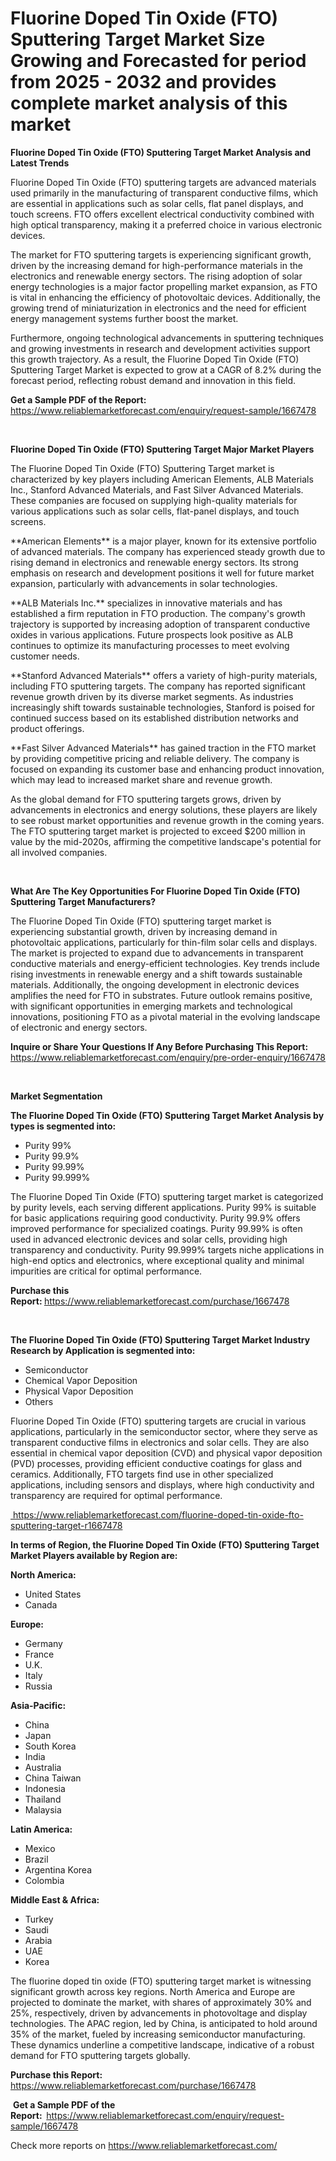 <p><h1>Fluorine Doped Tin Oxide (FTO) Sputtering Target Market Size Growing and Forecasted for period from 2025 - 2032 and provides complete market analysis of this market</h1></p><p><strong>Fluorine Doped Tin Oxide (FTO) Sputtering Target Market Analysis and Latest Trends</strong></p>
<p><p>Fluorine Doped Tin Oxide (FTO) sputtering targets are advanced materials used primarily in the manufacturing of transparent conductive films, which are essential in applications such as solar cells, flat panel displays, and touch screens. FTO offers excellent electrical conductivity combined with high optical transparency, making it a preferred choice in various electronic devices.</p><p>The market for FTO sputtering targets is experiencing significant growth, driven by the increasing demand for high-performance materials in the electronics and renewable energy sectors. The rising adoption of solar energy technologies is a major factor propelling market expansion, as FTO is vital in enhancing the efficiency of photovoltaic devices. Additionally, the growing trend of miniaturization in electronics and the need for efficient energy management systems further boost the market.</p><p>Furthermore, ongoing technological advancements in sputtering techniques and growing investments in research and development activities support this growth trajectory. As a result, the Fluorine Doped Tin Oxide (FTO) Sputtering Target Market is expected to grow at a CAGR of 8.2% during the forecast period, reflecting robust demand and innovation in this field.</p></p>
<p><strong>Get a Sample PDF of the Report:&nbsp;</strong> <a href="https://www.reliablemarketforecast.com/enquiry/request-sample/1667478?utm_campaign=3174&utm_medium=2&utm_source=Github&utm_content=ia&utm_term=02042025&utm_id=fluorine-doped-tin-oxide-fto-sputtering-target">https://www.reliablemarketforecast.com/enquiry/request-sample/1667478</a></p>
<p>&nbsp;</p>
<p><strong>Fluorine Doped Tin Oxide (FTO) Sputtering Target Major Market Players</strong></p>
<p><p>The Fluorine Doped Tin Oxide (FTO) Sputtering Target market is characterized by key players including American Elements, ALB Materials Inc., Stanford Advanced Materials, and Fast Silver Advanced Materials. These companies are focused on supplying high-quality materials for various applications such as solar cells, flat-panel displays, and touch screens.</p><p>**American Elements** is a major player, known for its extensive portfolio of advanced materials. The company has experienced steady growth due to rising demand in electronics and renewable energy sectors. Its strong emphasis on research and development positions it well for future market expansion, particularly with advancements in solar technologies.</p><p>**ALB Materials Inc.** specializes in innovative materials and has established a firm reputation in FTO production. The company's growth trajectory is supported by increasing adoption of transparent conductive oxides in various applications. Future prospects look positive as ALB continues to optimize its manufacturing processes to meet evolving customer needs.</p><p>**Stanford Advanced Materials** offers a variety of high-purity materials, including FTO sputtering targets. The company has reported significant revenue growth driven by its diverse market segments. As industries increasingly shift towards sustainable technologies, Stanford is poised for continued success based on its established distribution networks and product offerings.</p><p>**Fast Silver Advanced Materials** has gained traction in the FTO market by providing competitive pricing and reliable delivery. The company is focused on expanding its customer base and enhancing product innovation, which may lead to increased market share and revenue growth.</p><p>As the global demand for FTO sputtering targets grows, driven by advancements in electronics and energy solutions, these players are likely to see robust market opportunities and revenue growth in the coming years. The FTO sputtering target market is projected to exceed $200 million in value by the mid-2020s, affirming the competitive landscape's potential for all involved companies.</p></p>
<p>&nbsp;</p>
<p><strong>What Are The Key Opportunities For Fluorine Doped Tin Oxide (FTO) Sputtering Target Manufacturers?</strong></p>
<p><p>The Fluorine Doped Tin Oxide (FTO) sputtering target market is experiencing substantial growth, driven by increasing demand in photovoltaic applications, particularly for thin-film solar cells and displays. The market is projected to expand due to advancements in transparent conductive materials and energy-efficient technologies. Key trends include rising investments in renewable energy and a shift towards sustainable materials. Additionally, the ongoing development in electronic devices amplifies the need for FTO in substrates. Future outlook remains positive, with significant opportunities in emerging markets and technological innovations, positioning FTO as a pivotal material in the evolving landscape of electronic and energy sectors.</p></p>
<p><strong>Inquire or Share Your Questions If Any Before Purchasing This Report:</strong> <a href="https://www.reliablemarketforecast.com/enquiry/pre-order-enquiry/1667478?utm_campaign=3174&utm_medium=2&utm_source=Github&utm_content=ia&utm_term=02042025&utm_id=fluorine-doped-tin-oxide-fto-sputtering-target">https://www.reliablemarketforecast.com/enquiry/pre-order-enquiry/1667478</a></p>
<p>&nbsp;</p>
<p><strong>Market Segmentation</strong></p>
<p><strong>The Fluorine Doped Tin Oxide (FTO) Sputtering Target Market Analysis by types is segmented into:</strong></p>
<p><ul><li>Purity 99%</li><li>Purity 99.9%</li><li>Purity 99.99%</li><li>Purity 99.999%</li></ul></p>
<p><p>The Fluorine Doped Tin Oxide (FTO) sputtering target market is categorized by purity levels, each serving different applications. Purity 99% is suitable for basic applications requiring good conductivity. Purity 99.9% offers improved performance for specialized coatings. Purity 99.99% is often used in advanced electronic devices and solar cells, providing high transparency and conductivity. Purity 99.999% targets niche applications in high-end optics and electronics, where exceptional quality and minimal impurities are critical for optimal performance.</p></p>
<p><strong>Purchase this Report:&nbsp;</strong><a href="https://www.reliablemarketforecast.com/purchase/1667478?utm_campaign=3174&utm_medium=2&utm_source=Github&utm_content=ia&utm_term=02042025&utm_id=fluorine-doped-tin-oxide-fto-sputtering-target">https://www.reliablemarketforecast.com/purchase/1667478</a></p>
<p>&nbsp;</p>
<p><strong>The Fluorine Doped Tin Oxide (FTO) Sputtering Target Market Industry Research by Application is segmented into:</strong></p>
<p><ul><li>Semiconductor</li><li>Chemical Vapor Deposition</li><li>Physical Vapor Deposition</li><li>Others</li></ul></p>
<p><p>Fluorine Doped Tin Oxide (FTO) sputtering targets are crucial in various applications, particularly in the semiconductor sector, where they serve as transparent conductive films in electronics and solar cells. They are also essential in chemical vapor deposition (CVD) and physical vapor deposition (PVD) processes, providing efficient conductive coatings for glass and ceramics. Additionally, FTO targets find use in other specialized applications, including sensors and displays, where high conductivity and transparency are required for optimal performance.</p></p>
<p><a href="https://www.reliablemarketforecast.com/fluorine-doped-tin-oxide-fto-sputtering-target-r1667478?utm_campaign=3174&utm_medium=2&utm_source=Github&utm_content=ia&utm_term=02042025&utm_id=fluorine-doped-tin-oxide-fto-sputtering-target">&nbsp;https://www.reliablemarketforecast.com/fluorine-doped-tin-oxide-fto-sputtering-target-r1667478</a></p>
<p><strong>In terms of Region, the Fluorine Doped Tin Oxide (FTO) Sputtering Target Market Players available by Region are:</strong></p>
<p>
    <p> <strong> North America: </strong>
        <ul>
            <li>United States</li>
            <li>Canada</li>
        </ul>
        </p> 
    <p> <strong> Europe: </strong>
        <ul>
            <li>Germany</li>
            <li>France</li>
            <li>U.K.</li>
            <li>Italy</li>
            <li>Russia</li>
        </ul>
        </p> 
    <p> <strong> Asia-Pacific: </strong>
        <ul>
            <li>China</li>
            <li>Japan</li>
            <li>South Korea</li>
            <li>India</li>
            <li>Australia</li>
            <li>China Taiwan</li>
            <li>Indonesia</li>
            <li>Thailand</li>
            <li>Malaysia</li>
        </ul>
        </p> 
    <p> <strong> Latin America: </strong>
        <ul>
            <li>Mexico</li>
            <li>Brazil</li>
            <li>Argentina Korea</li>
            <li>Colombia</li>
        </ul>
        </p> 
    <p> <strong> Middle East & Africa: </strong>
        <ul>
            <li>Turkey</li>
            <li>Saudi</li>
            <li>Arabia</li>
            <li>UAE</li>
            <li>Korea</li>
        </ul>
    </p>
    </p>
<p><p>The fluorine doped tin oxide (FTO) sputtering target market is witnessing significant growth across key regions. North America and Europe are projected to dominate the market, with shares of approximately 30% and 25%, respectively, driven by advancements in photovoltage and display technologies. The APAC region, led by China, is anticipated to hold around 35% of the market, fueled by increasing semiconductor manufacturing. These dynamics underline a competitive landscape, indicative of a robust demand for FTO sputtering targets globally.</p></p>
<p><strong>Purchase this Report: </strong><a href="https://www.reliablemarketforecast.com/purchase/1667478?utm_campaign=3174&utm_medium=2&utm_source=Github&utm_content=ia&utm_term=02042025&utm_id=fluorine-doped-tin-oxide-fto-sputtering-target">https://www.reliablemarketforecast.com/purchase/1667478</a></p>
<p>&nbsp;<strong>Get a Sample PDF of the Report:&nbsp;&nbsp;</strong><a href="https://www.reliablemarketforecast.com/enquiry/request-sample/1667478?utm_campaign=3174&utm_medium=2&utm_source=Github&utm_content=ia&utm_term=02042025&utm_id=fluorine-doped-tin-oxide-fto-sputtering-target">https://www.reliablemarketforecast.com/enquiry/request-sample/1667478</a></p>
<p><strong></strong></p>
<p>Check more reports on <a href="https://www.reliablemarketforecast.com/?utm_campaign=3174&utm_medium=2&utm_source=Github&utm_content=ia&utm_term=02042025&utm_id=fluorine-doped-tin-oxide-fto-sputtering-target">https://www.reliablemarketforecast.com/</a></p>
